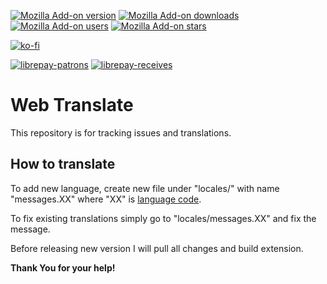 [![Mozilla Add-on version](https://img.shields.io/amo/v/web_translate.svg)](https://addons.mozilla.org/addon/web_translate/?src=external-github-shield-downloads)
[![Mozilla Add-on downloads](https://img.shields.io/amo/d/web_translate.svg)](https://addons.mozilla.org/addon/web_translate/?src=external-github-shield-downloads)
[![Mozilla Add-on users](https://img.shields.io/amo/users/web_translate.svg)](https://addons.mozilla.org/addon/web_translate/statistics/)
[![Mozilla Add-on stars](https://img.shields.io/amo/stars/web_translate.svg)](https://addons.mozilla.org/addon/web_translate/reviews/)

[![ko-fi](https://www.ko-fi.com/img/githubbutton_sm.svg)](https://ko-fi.com/T6T01QUSE)

[![librepay-patrons](https://img.shields.io/liberapay/patrons/juraj.masiar.svg?logo=liberapay)](https://liberapay.com/juraj.masiar/)
[![librepay-receives](https://img.shields.io/liberapay/receives/juraj.masiar.svg?logo=liberapay)](https://liberapay.com/juraj.masiar/)

# Web Translate
This repository is for tracking issues and translations.

## How to translate
To add new language, create new file under "locales/" with name "messages.XX" where "XX" is [language code](https://developer.chrome.com/webstore/i18n).

To fix existing translations simply go to "locales/messages.XX" and fix the message.  

Before releasing new version I will pull all changes and build extension.  

**Thank You for your help!**
